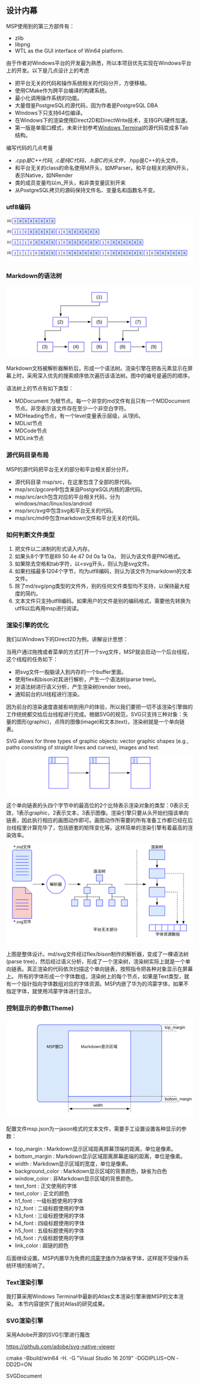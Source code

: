 
## 设计内幕

MSP使用到的第三方部件有：
- zlib
- libpng
- WTL as the GUI interface of Win64 platform.

由于作者对Windows平台的开发最为熟悉，所以本项目优先实现在Windows平台上的开发。以下是几点设计上的考虑
- 把平台无关的代码和操作系统相关的代码分开，方便移植。
- 使用CMake作为跨平台编译的构建系统。
- 最小化调用操作系统的功能。
- 大量借鉴PostgreSQL的源代码，因为作者是PostgreSQL DBA
- Windows下只支持64位编译。
- 在Windows下的渲染使用Direct2D和DirectWrite技术，支持GPU硬件加速。
- 第一版是单窗口模式，未来计划参考[Windows Terminal](https://github.com/microsoft/terminal)的源代码变成多Tab结构。

编写代码的几点考量
- *.cpp是C++代码, *.c是纯C代码，*.h是C的头文件，*.hpp是C++的头文件。
- 和平台无关的class的命名使用M开头，如MParser。和平台相关的用N开头，表示Native，如NRender
- 类的成员变量均以m_开头，和非类变量区别开来
- 从PostgreSQL拷贝的源码保持文件名、变量名和函数名不变。

### utf8编码

![](svg/x5000.svg)

### Markdown的语法树

![](svg/x5001.svg)

Markdown文档被解析器解析后，形成一个语法树。渲染引擎在把各元素显示在屏幕上时，采用深入优先的搜索顺序依次遍历该语法树。图中的编号是遍历的顺序。

语法树上的节点有如下类型：
- MDDocument 为根节点。每一个非空的md文件有且只有一个MDDocument节点。非空表示该文件存在至少一个非空白字符。
- MDHeading节点，有一个level变量表示层级，从1到6。
- MDList节点
- MDCode节点
- MDLink节点

### 源代码目录布局
MSP的源代码把平台无关的部分和平台相关部分分开。
- 源代码目录 msp/src，在这里包含了全部的原代码。
- msp/src/pgcore中包含来自PostgreSQL内核的源代码。
- msp/src/arch包含对应的平台相关代码，分为windows/mac/linux/ios/android
- msp/src/svg中包含svg和平台无关的代码。
- msp/src/md中包含markdown文件和平台无关的代码。

### 如何判断文件类型
1. 把文件以二进制的形式读入内存。
2. 如果头8个字节是89 50 4e 47 0d 0a 1a 0a， 则认为该文件是PNG格式。
3. 如果除去空格和tab字符，以<svg开头，则认为是svg文件。
4. 如果扫描最多1204个字节，均为utf8编码，则认为该文件为markdown的文本文件。
5. 除了md/svg/png类型的文件外，别的任何文件类型均不支持，以保持最大程度的简约。
6. 文本文件只支持utf8编码。如果用户的文件是别的编码格式，需要他先转换为utf8以后再用msp进行阅读。

### 渲染引擎的优化
我们以Windows下的Direct2D为例，讲解设计思想：

当用户通过拖拽或者菜单的方式打开一个svg文件，MSP就会启动一个后台线程，这个线程的任务如下：
- 把svg文件一股脑读入到内存的一个buffer里面。
- 使用flex和bison对其进行解析，产生一个语法树(parse tree)。
- 对语法树进行语义分析，产生渲染树(render tree)。
- 通知前台的UI线程进行渲染。

因为前台的渲染速度直接影响到用户的体验，所以我们要把一切不该渲染引擎做的工作统统都交给后台线程进行完成。根据SVG的规范，SVG只支持三种对象：矢量的图形(graphic)，点阵的图像(image)和文本(text)，渲染树就是一个单向链表。

SVG allows for three types of graphic objects: vector graphic shapes (e.g., paths consisting of straight lines and curves), images and text.

![](svg/x5003.svg)

这个单向链表的头四个字节中的最高位的2个比特表示渲染对象的类型：0表示无效，1表示graphic，2表示文本，3表示图像。渲染引擎只要从头开始扫描该单向链表，因此执行相应的画图动作即可。画图动作所需要的所有准备工作都已经在后台线程里计算完毕了，包括嵌套的矩阵变化等。这样简单的渲染引擎有着最高的渲染效率。

![](svg/x5004.svg)

上图是整体设计。md/svg文件经过flex/bison制作的解析器，变成了一棵语法树(parse tree)，然后经过语义分析，形成了一个渲染树，渲染树实际上就是一个单向链表。真正渲染的代码依次扫描这个单向链表，按照指令把各种对象显示在屏幕上。 所有的字体形成一个字体数组，渲染树上的每个节点，如果是Text类型，就有一个指针指向字体数组对应的字体资源。MSP内嵌了华为的鸿蒙字体，如果不指定字体，就使用鸿蒙字体进行显示。

### 控制显示的参数(Theme)

![](svg/x5002.svg)

配置文件msp.json为一jason格式的文本文件，需要手工设置设置各种显示的参数：
- top_margin : Markdown显示区域距离屏幕顶端的距离，单位是像素。
- bottom_margin : Markdown显示区域距离屏幕底端的距离，单位是像素。
- width : Markdown显示区域的宽度，单位是像素。
- background_color : Markdown显示区域的背景颜色，缺省为白色
- window_color : 非Markdown显示区域的背景颜色。
- text_font : 正文使用的字体
- text_color : 正文的颜色
- h1_font : 一级标题使用的字体
- h2_font : 二级标题使用的字体
- h3_font : 三级标题使用的字体
- h4_font : 四级标题使用的字体
- h5_font : 五级标题使用的字体
- h6_font : 六级标题使用的字体
- link_color : 超链的颜色

后面继续设置。MSP内置华为免费的[鸿蒙字体](https://developer.harmonyos.com/cn/docs/design/font-0000001157868583)作为缺省字体，这样就不受操作系统环境的影响了。

### Text渲染引擎

我打算采用Windows Terminal中最新的Atlas文本渲染引擎来做MSP的文本渲染。 本节内容提供了我对Atlas的研究成果。

### SVG渲染引擎

采用Adobe开源的SVG引擎进行魔改

https://github.com/adobe/svg-native-viewer

cmake -Bbuild/win64 -H. -G "Visual Studio 16 2019" -DGDIPLUS=ON -DD2D=ON



SVGDocument

